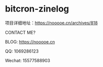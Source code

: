 # bitcron-zinelog

 项目详细地址：https://nooooe.cn/archives/818

CONTACT ME?

BLOG: https://nooooe.cn

QQ: 1069286123

Wechat: 15577588903
